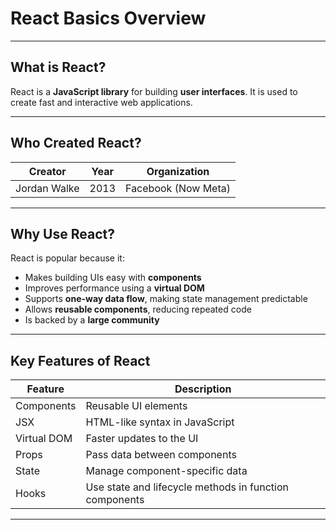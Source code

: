 # React Basics Overview

---

## What is React?

React is a **JavaScript library** for building **user interfaces**. It is used to create fast and interactive web applications.

---

## Who Created React?

| Creator | Year | Organization |
| --- | --- | --- |
| Jordan Walke | 2013 | Facebook (Now Meta) |

---

## Why Use React?

React is popular because it:

- Makes building UIs easy with **components**
- Improves performance using a **virtual DOM**
- Supports **one-way data flow**, making state management predictable
- Allows **reusable components**, reducing repeated code
- Is backed by a **large community**

---

## Key Features of React

| Feature | Description |
| --- | --- |
| Components | Reusable UI elements |
| JSX | HTML-like syntax in JavaScript |
| Virtual DOM | Faster updates to the UI |
| Props | Pass data between components |
| State | Manage component-specific data |
| Hooks | Use state and lifecycle methods in function components |

---
